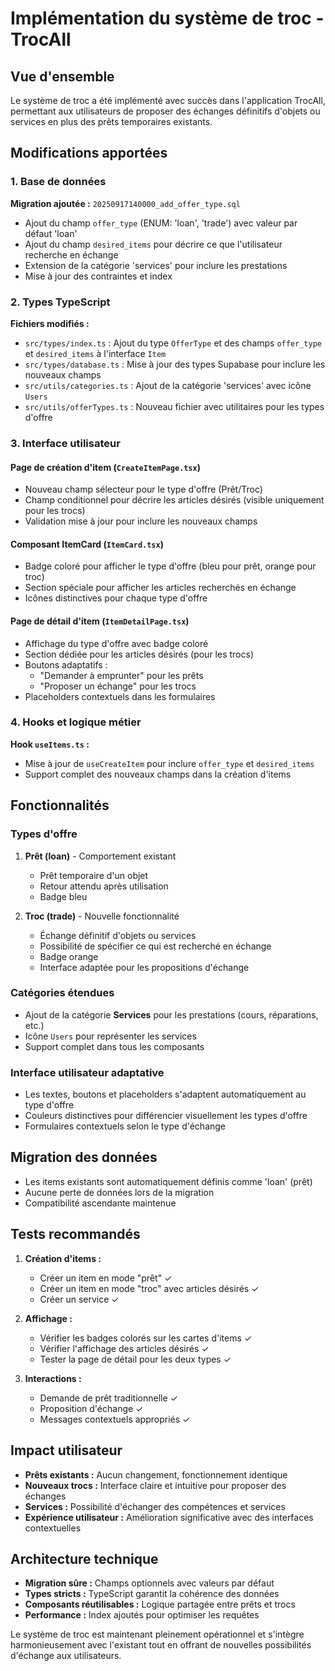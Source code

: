 # Implémentation du système de troc - TrocAll

## Vue d'ensemble

Le système de troc a été implémenté avec succès dans l'application TrocAll, permettant aux utilisateurs de proposer des échanges définitifs d'objets ou services en plus des prêts temporaires existants.

## Modifications apportées

### 1. Base de données

**Migration ajoutée :** `20250917140000_add_offer_type.sql`

- Ajout du champ `offer_type` (ENUM: 'loan', 'trade') avec valeur par défaut 'loan'
- Ajout du champ `desired_items` pour décrire ce que l'utilisateur recherche en échange
- Extension de la catégorie 'services' pour inclure les prestations
- Mise à jour des contraintes et index

### 2. Types TypeScript

**Fichiers modifiés :**
- `src/types/index.ts` : Ajout du type `OfferType` et des champs `offer_type` et `desired_items` à l'interface `Item`
- `src/types/database.ts` : Mise à jour des types Supabase pour inclure les nouveaux champs
- `src/utils/categories.ts` : Ajout de la catégorie 'services' avec icône `Users`
- `src/utils/offerTypes.ts` : Nouveau fichier avec utilitaires pour les types d'offre

### 3. Interface utilisateur

#### Page de création d'item (`CreateItemPage.tsx`)
- Nouveau champ sélecteur pour le type d'offre (Prêt/Troc)
- Champ conditionnel pour décrire les articles désirés (visible uniquement pour les trocs)
- Validation mise à jour pour inclure les nouveaux champs

#### Composant ItemCard (`ItemCard.tsx`)
- Badge coloré pour afficher le type d'offre (bleu pour prêt, orange pour troc)
- Section spéciale pour afficher les articles recherchés en échange
- Icônes distinctives pour chaque type d'offre

#### Page de détail d'item (`ItemDetailPage.tsx`)
- Affichage du type d'offre avec badge coloré
- Section dédiée pour les articles désirés (pour les trocs)
- Boutons adaptatifs :
  - "Demander à emprunter" pour les prêts
  - "Proposer un échange" pour les trocs
- Placeholders contextuels dans les formulaires

### 4. Hooks et logique métier

**Hook `useItems.ts` :**
- Mise à jour de `useCreateItem` pour inclure `offer_type` et `desired_items`
- Support complet des nouveaux champs dans la création d'items

## Fonctionnalités

### Types d'offre

1. **Prêt (loan)** - Comportement existant
   - Prêt temporaire d'un objet
   - Retour attendu après utilisation
   - Badge bleu

2. **Troc (trade)** - Nouvelle fonctionnalité
   - Échange définitif d'objets ou services
   - Possibilité de spécifier ce qui est recherché en échange
   - Badge orange
   - Interface adaptée pour les propositions d'échange

### Catégories étendues

- Ajout de la catégorie **Services** pour les prestations (cours, réparations, etc.)
- Icône `Users` pour représenter les services
- Support complet dans tous les composants

### Interface utilisateur adaptative

- Les textes, boutons et placeholders s'adaptent automatiquement au type d'offre
- Couleurs distinctives pour différencier visuellement les types d'offre
- Formulaires contextuels selon le type d'échange

## Migration des données

- Les items existants sont automatiquement définis comme 'loan' (prêt)
- Aucune perte de données lors de la migration
- Compatibilité ascendante maintenue

## Tests recommandés

1. **Création d'items :**
   - Créer un item en mode "prêt" ✓
   - Créer un item en mode "troc" avec articles désirés ✓
   - Créer un service ✓

2. **Affichage :**
   - Vérifier les badges colorés sur les cartes d'items ✓
   - Vérifier l'affichage des articles désirés ✓
   - Tester la page de détail pour les deux types ✓

3. **Interactions :**
   - Demande de prêt traditionnelle ✓
   - Proposition d'échange ✓
   - Messages contextuels appropriés ✓

## Impact utilisateur

- **Prêts existants :** Aucun changement, fonctionnement identique
- **Nouveaux trocs :** Interface claire et intuitive pour proposer des échanges
- **Services :** Possibilité d'échanger des compétences et services
- **Expérience utilisateur :** Amélioration significative avec des interfaces contextuelles

## Architecture technique

- **Migration sûre :** Champs optionnels avec valeurs par défaut
- **Types stricts :** TypeScript garantit la cohérence des données
- **Composants réutilisables :** Logique partagée entre prêts et trocs
- **Performance :** Index ajoutés pour optimiser les requêtes

Le système de troc est maintenant pleinement opérationnel et s'intègre harmonieusement avec l'existant tout en offrant de nouvelles possibilités d'échange aux utilisateurs.
